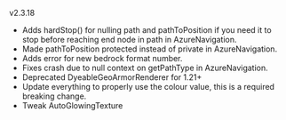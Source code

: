 v2.3.18

- Adds hardStop() for nulling path and pathToPosition if you need it to stop before reaching end node in path in AzureNavigation.
- Made pathToPosition protected instead of private in AzureNavigation.
- Adds error for new bedrock format number.
- Fixes crash due to null context on getPathType in AzureNavigation.
- Deprecated DyeableGeoArmorRenderer for 1.21+
- Update everything to properly use the colour value, this is a required breaking change.
- Tweak AutoGlowingTexture